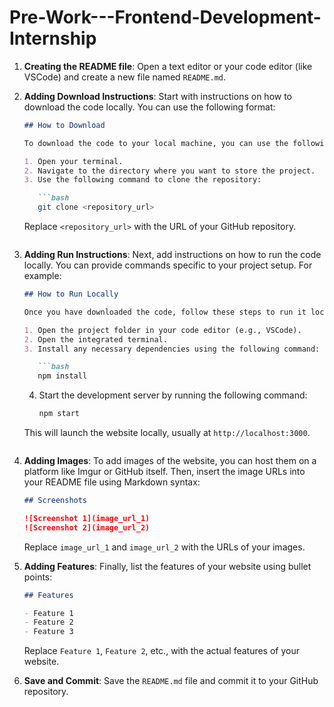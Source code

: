 # Pre-Work---Frontend-Development-Internship
1. **Creating the README file**:
   Open a text editor or your code editor (like VSCode) and create a new file named `README.md`.

2. **Adding Download Instructions**:
   Start with instructions on how to download the code locally. You can use the following format:

   ```markdown
   ## How to Download
   
   To download the code to your local machine, you can use the following steps:
   
   1. Open your terminal.
   2. Navigate to the directory where you want to store the project.
   3. Use the following command to clone the repository:
   
      ```bash
      git clone <repository_url>
      ```
   
   Replace `<repository_url>` with the URL of your GitHub repository.
   ```

3. **Adding Run Instructions**:
   Next, add instructions on how to run the code locally. You can provide commands specific to your project setup. For example:

   ```markdown
   ## How to Run Locally
   
   Once you have downloaded the code, follow these steps to run it locally:
   
   1. Open the project folder in your code editor (e.g., VSCode).
   2. Open the integrated terminal.
   3. Install any necessary dependencies using the following command:
   
      ```bash
      npm install
      ```
   
   4. Start the development server by running the following command:
   
      ```bash
      npm start
      ```
   
   This will launch the website locally, usually at `http://localhost:3000`.
   ```

4. **Adding Images**:
   To add images of the website, you can host them on a platform like Imgur or GitHub itself. Then, insert the image URLs into your README file using Markdown syntax:

   ```markdown
   ## Screenshots
   
   ![Screenshot 1](image_url_1)
   ![Screenshot 2](image_url_2)
   ```

   Replace `image_url_1` and `image_url_2` with the URLs of your images.

5. **Adding Features**:
   Finally, list the features of your website using bullet points:

   ```markdown
   ## Features
   
   - Feature 1
   - Feature 2
   - Feature 3
   ```

   Replace `Feature 1`, `Feature 2`, etc., with the actual features of your website.

6. **Save and Commit**:
   Save the `README.md` file and commit it to your GitHub repository.
